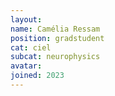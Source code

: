 ```yaml
---
layout:
name: Camélia Ressam
position: gradstudent
cat: ciel
subcat: neurophysics
avatar: 
joined: 2023
---
```



